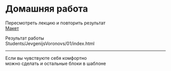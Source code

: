# Домашняя работа
Пересмотреть лекцию и повторить результат    
[Макет](https://www.figma.com/design/2vADRKfUnTywc18RLUuR5Z/Template-%E2%84%961?node-id=0%3A1&t=fZ8vu5z5u3erzemy-1)    

Результат работы    
Students/JevgenijsVoronovs/01/index.html   

---

Если вы чувствуюте себя комфортно   
можно сделать и остальные блоки в шаблоне
